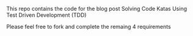 This repo contains the code for the blog post Solving Code Katas Using Test Driven Development (TDD)

Please feel free to fork and complete the remaing 4 requirements